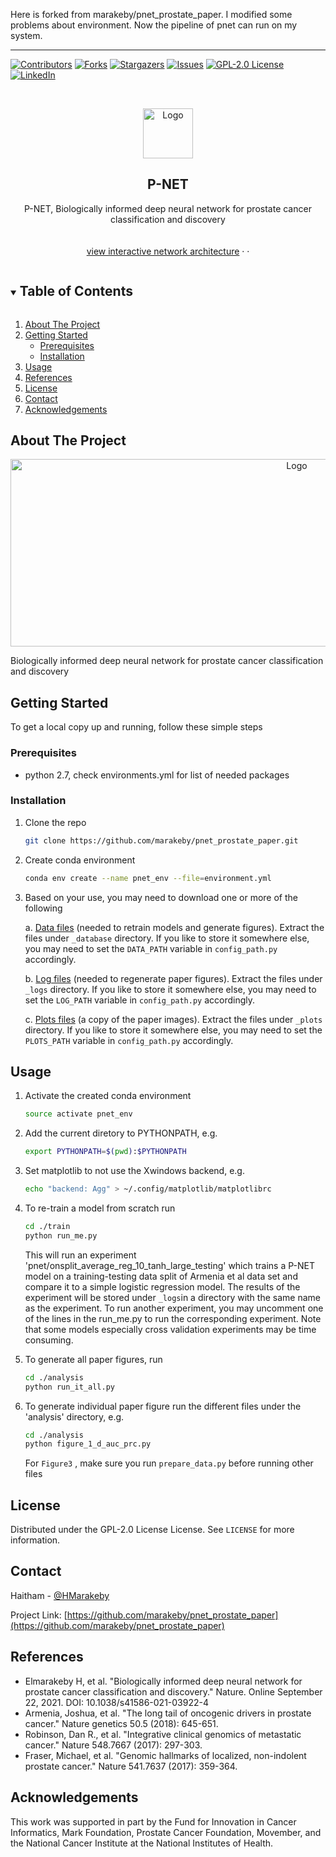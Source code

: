 Here is forked from marakeby/pnet_prostate_paper. I modified some problems about environment. Now the pipeline of pnet can run on my system.

------------------------

<!--
MIT License

Copyright (c) 2018 Othneil Drew

Permission is hereby granted, free of charge, to any person obtaining a copy
of this software and associated documentation files (the "Software"), to deal
in the Software without restriction, including without limitation the rights
to use, copy, modify, merge, publish, distribute, sublicense, and/or sell
copies of the Software, and to permit persons to whom the Software is
furnished to do so, subject to the following conditions:

The above copyright notice and this permission notice shall be included in all
copies or substantial portions of the Software.

THE SOFTWARE IS PROVIDED "AS IS", WITHOUT WARRANTY OF ANY KIND, EXPRESS OR
IMPLIED, INCLUDING BUT NOT LIMITED TO THE WARRANTIES OF MERCHANTABILITY,
FITNESS FOR A PARTICULAR PURPOSE AND NONINFRINGEMENT. IN NO EVENT SHALL THE
AUTHORS OR COPYRIGHT HOLDERS BE LIABLE FOR ANY CLAIM, DAMAGES OR OTHER
LIABILITY, WHETHER IN AN ACTION OF CONTRACT, TORT OR OTHERWISE, ARISING FROM,
OUT OF OR IN CONNECTION WITH THE SOFTWARE OR THE USE OR OTHER DEALINGS IN THE
SOFTWARE.
-->

<!--
*** Thanks for checking out the Best-README-Template. If you have a suggestion
*** that would make this better, please fork the repo and create a pull request
*** or simply open an issue with the tag "enhancement".
*** Thanks again! Now go create something AMAZING! :D
***
***
***
*** To avoid retyping too much info. Do a search and replace for the following:
*** marakeby, pnet_prostate_paper, twitter_handle, email, P-NET, project_description
-->



<!-- PROJECT SHIELDS -->
<!--
*** I'm using markdown "reference style" links for readability.
*** Reference links are enclosed in brackets [ ] instead of parentheses ( ).
*** See the bottom of this document for the declaration of the reference variables
*** for contributors-url, forks-url, etc. This is an optional, concise syntax you may use.
*** https://www.markdownguide.org/basic-syntax/#reference-style-links
-->
[![Contributors][contributors-shield]][contributors-url]
[![Forks][forks-shield]][forks-url]
[![Stargazers][stars-shield]][stars-url]
[![Issues][issues-shield]][issues-url]
[![GPL-2.0 License][license-shield]][license-url]
[![LinkedIn][linkedin-shield]][linkedin-url]



<!-- PROJECT LOGO -->
<br />
<p align="center">
  <a href="https://github.com/marakeby/pnet_prostate_paper">
    <img src="_plots/logo.png" alt="Logo" width="80" height="80">
  </a>

<h2 align="center">P-NET</h2>

  <p align="center">
    P-NET, Biologically informed deep neural network for prostate cancer classification and discovery
    <br />
    <br />
    <br />
    <a href="https://htmlpreview.github.io/?https://github.com/marakeby/pnet_prostate_paper/blob/master/_plots/figure3/sankey_full.html">view interactive network architecture</a>
    ·
    ·
  </p>
</p>



<!-- TABLE OF CONTENTS -->
<details open="open">
  <summary><h2 style="display: inline-block">Table of Contents</h2></summary>
  <ol>
    <li>
      <a href="#about-the-project">About The Project</a>
    </li>
    <li>
      <a href="#getting-started">Getting Started</a>
      <ul>
        <li><a href="#prerequisites">Prerequisites</a></li>
        <li><a href="#installation">Installation</a></li>
      </ul>
    </li>
    <li><a href="#usage">Usage</a></li>
    <li><a href="#References">References</a></li>
    <li><a href="#license">License</a></li>
    <li><a href="#contact">Contact</a></li>
    <li><a href="#acknowledgements">Acknowledgements</a></li>
  </ol>
</details>



<!-- ABOUT THE PROJECT -->

## About The Project

<p align="center">
  <a href="https://github.com/marakeby/pnet_prostate_paper">
    <img src="_plots/screenshot.png" alt="Logo" width="900" height="300">
  </a>
  </p>


Biologically informed deep neural network for prostate cancer classification and discovery

<!-- GETTING STARTED -->

## Getting Started

To get a local copy up and running, follow these simple steps

### Prerequisites

* python 2.7, check environments.yml for list of needed packages

### Installation

1. Clone the repo
   ```sh
   git clone https://github.com/marakeby/pnet_prostate_paper.git
   ```
2. Create conda environment
   ```sh
   conda env create --name pnet_env --file=environment.yml
   ```
3. Based on your use, you may need to download one or more of the following

   a. [Data files](https://drive.google.com/uc?id=17nssbdUylkyQY1ebtxsIw5UzTAd0zxWb&export=download) (needed to retrain
   models and generate figures). Extract the files under ```_database``` directory. If you like to store it somewhere
   else, you may need to set the ```DATA_PATH``` variable in ```config_path.py``` accordingly.

   b. [Log files](https://drive.google.com/uc?id=18dJ5fWvJyISROkLRCUMfhsrwZ_iNXSNP&export=download) (needed to
   regenerate paper figures). Extract the files under ```_logs``` directory. If you like to store it somewhere else, you
   may need to set the ```LOG_PATH``` variable in ```config_path.py``` accordingly.

   c. [Plots files](https://drive.google.com/uc?id=1DiZB8qvZqVXs9HyDCF7bCFOr_T1ER7Ku&export=download) (a copy of the
   paper images). Extract the files under ```_plots``` directory. If you like to store it somewhere else, you may need
   to set the ```PLOTS_PATH``` variable in ```config_path.py``` accordingly.

<!-- USAGE EXAMPLES -->

## Usage

1. Activate the created conda environment
   ```sh
   source activate pnet_env
   ```
2. Add the current diretory to PYTHONPATH, e.g.

   ```sh
   export PYTHONPATH=$(pwd):$PYTHONPATH
   ```
3. Set matplotlib to not use the Xwindows backend, e.g.

   ```sh
   echo "backend: Agg" > ~/.config/matplotlib/matplotlibrc
   ```

5. To re-train a model from scratch run
   ```sh
   cd ./train
   python run_me.py
   ```
   This will run an experiment 'pnet/onsplit_average_reg_10_tanh_large_testing' which trains a P-NET model on a
   training-testing data split of Armenia et al data set and compare it to a simple logistic regression model. The
   results of the experiment will be stored under ```_logs```in a directory with the same name as the experiment.
   To run another experiment, you may uncomment one of the lines in the run_me.py to run the corresponding experiment.
   Note that some models especially cross validation experiments may be time consuming.

3. To generate all paper figures, run
     ```sh
   cd ./analysis
   python run_it_all.py
   ```

4. To generate individual paper figure run the different files under the 'analysis' directory, e.g.
     ```sh
   cd ./analysis
   python figure_1_d_auc_prc.py
   ```
   For ```Figure3``` , make sure you run ```prepare_data.py``` before running other files

<!-- LICENSE -->

## License

Distributed under the GPL-2.0 License License. See `LICENSE` for more information.



<!-- CONTACT -->

## Contact

Haitham - [@HMarakeby](https://twitter.com/HMarakeby)

Project Link: [https://github.com/marakeby/pnet_prostate_paper](https://github.com/marakeby/pnet_prostate_paper)


<!-- References -->

## References
* Elmarakeby H, et al. "Biologically informed deep neural network for prostate cancer classification and discovery." Nature. Online September 22, 2021. DOI: 10.1038/s41586-021-03922-4
* Armenia, Joshua, et al. "The long tail of oncogenic drivers in prostate cancer." Nature genetics 50.5 (2018): 645-651.
* Robinson, Dan R., et al. "Integrative clinical genomics of metastatic cancer." Nature 548.7667 (2017): 297-303.
* Fraser, Michael, et al. "Genomic hallmarks of localized, non-indolent prostate cancer." Nature 541.7637 (2017):
  359-364.

<!-- ACKNOWLEDGEMENTS -->

## Acknowledgements
This work was supported in part by the Fund for Innovation in Cancer Informatics, Mark Foundation, Prostate Cancer Foundation, Movember, and the National Cancer Institute at the National Institutes of Health.


<!-- MARKDOWN LINKS & IMAGES -->
<!-- https://www.markdownguide.org/basic-syntax/#reference-style-links -->

[contributors-shield]: https://img.shields.io/github/contributors/marakeby/pnet_prostate_paper.svg?style=for-the-badge

[contributors-url]: https://github.com/marakeby/pnet_prostate_paper/graphs/contributors

[forks-shield]: https://img.shields.io/github/forks/marakeby/pnet_prostate_paper.svg?style=for-the-badge

[forks-url]: https://github.com/marakeby/pnet_prostate_paper/network/members

[stars-shield]: https://img.shields.io/github/stars/marakeby/pnet_prostate_paper.svg?style=for-the-badge

[stars-url]: https://github.com/marakeby/pnet_prostate_paper/stargazers

[issues-shield]: https://img.shields.io/github/issues/marakeby/pnet_prostate_paper.svg?style=for-the-badge

[issues-url]: https://github.com/marakeby/pnet_prostate_paper/issues

[license-shield]: https://img.shields.io/github/license/marakeby/pnet_prostate_paper.svg?style=for-the-badge

[license-url]: https://github.com/marakeby/pnet_prostate_paper/blob/master/LICENSE.txt

[linkedin-shield]: https://img.shields.io/badge/-LinkedIn-black.svg?style=for-the-badge&logo=linkedin&colorB=555

[linkedin-url]: https://linkedin.com/in/haitham-elmarakeby-29030119
